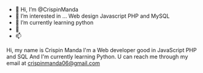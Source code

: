 - 👋 Hi, I’m @CrispinManda
- 👀 I’m interested in ... Web design Javascript PHP and MySQL 
- 🌱 I’m currently learning python
- 💞️ 
- 📫 

<!---
CrispinManda/CrispinManda is a ✨ special ✨ repository because its `README.md` (this file) appears on your GitHub profile.
You can click the Preview link to take a look at your changes.
--->
Hi, my name is Crispin Manda I'm a Web developer good in JavaScript PHP and SQL
And I'm currently learning Python.
U can reach me through my email at crispinmanda06@gmail.com
